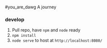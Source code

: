 #you_are_dawg
A journey


### develop
1. Pull repo, have `npm` and `node` ready
2. `npm install`
3. `node serve` to host at `http://localhost:8080/`

